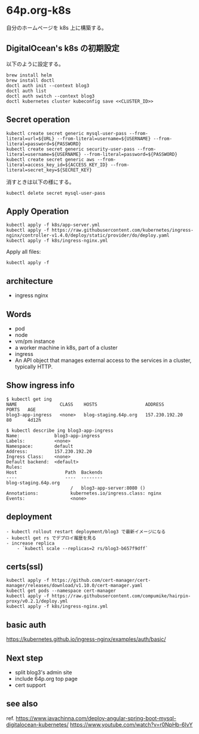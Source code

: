 # 64p.org-k8s

自分のホームページを k8s 上に構築する。

## DigitalOcean's k8s の初期設定

以下のように設定する。

    brew install helm
    brew install doctl
    doctl auth init --context blog3
    doctl auth list
    doctl auth switch --context blog3
    doctl kubernetes cluster kubeconfig save <<CLUSTER_ID>>

## Secret operation

    kubectl create secret generic mysql-user-pass --from-literal=url=${URL} --from-literal=username=${USERNAME} --from-literal=password=${PASSWORD}
    kubectl create secret generic security-user-pass --from-literal=username=${USERNAME} --from-literal=password=${PASSWORD}
    kubectl create secret generic aws --from-literal=access_key_id=${ACCESS_KEY_ID} --from-literal=secret_key=${SECRET_KEY}

消すときは以下の様にする。

    kubectl delete secret mysql-user-pass

## Apply Operation

    kubectl apply -f k8s/app-server.yml
    kubectl apply -f https://raw.githubusercontent.com/kubernetes/ingress-nginx/controller-v1.4.0/deploy/static/provider/do/deploy.yaml
    kubectl apply -f k8s/ingress-nginx.yml

Apply all files:

    kubectl apply -f

## architecture

 * ingress nginx

## Words

 * pod
 * node
  * vm/pm instance
  * a worker machine in k8s, part of a cluster
 * ingress
  * An API object that manages external access to the services in a cluster, typically HTTP.

## Show ingress info


    $ kubectl get ing
    NAME                CLASS    HOSTS                  ADDRESS          PORTS   AGE
    blog3-app-ingress   <none>   blog-staging.64p.org   157.230.192.20   80      4d12h

    $ kubectl describe ing blog3-app-ingress
    Name:             blog3-app-ingress
    Labels:           <none>
    Namespace:        default
    Address:          157.230.192.20
    Ingress Class:    <none>
    Default backend:  <default>
    Rules:
    Host                  Path  Backends
    ----                  ----  --------
    blog-staging.64p.org
                            /   blog3-app-server:8080 ()
    Annotations:            kubernetes.io/ingress.class: nginx
    Events:                 <none>

## deployment

    - kubectl rollout restart deployment/blog3 で最新イメージになる
    - kubectl get rs でデプロイ履歴を見る
    - increase replica
        - `kubectl scale --replicas=2 rs/blog3-b657f9dff`

## certs(ssl)

    kubectl apply -f https://github.com/cert-manager/cert-manager/releases/download/v1.10.0/cert-manager.yaml
    kubectl get pods --namespace cert-manager
    kubectl apply -f https://raw.githubusercontent.com/compumike/hairpin-proxy/v0.2.1/deploy.yml
    kubectl apply -f k8s/ingress-nginx.yml

## basic auth

https://kubernetes.github.io/ingress-nginx/examples/auth/basic/

## Next step

 * split blog3's admin site
 * include 64p.org top page
 * cert support

## see also

ref. https://www.javachinna.com/deploy-angular-spring-boot-mysql-digitalocean-kubernetes/
https://www.youtube.com/watch?v=r0NpHb-6IvY


